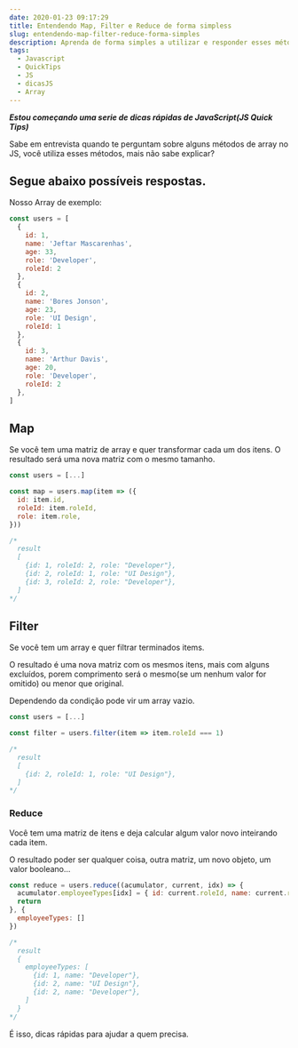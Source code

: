 ```yaml
---
date: 2020-01-23 09:17:29
title: Entendendo Map, Filter e Reduce de forma simpless
slug: entendendo-map-filter-reduce-forma-simples
description: Aprenda de forma simples a utilizar e responder esses métodos
tags:
  - Javascript
  - QuickTips
  - JS
  - dicasJS
  - Array
---
```

***Estou começando uma serie de dicas rápidas de JavaScript(JS Quick Tips)***

Sabe em entrevista quando te perguntam sobre alguns métodos de array no JS, você utiliza esses métodos, mais não sabe explicar?

## Segue abaixo possíveis respostas.
Nosso Array de exemplo:
```javascript
const users = [
  {
    id: 1,
    name: 'Jeftar Mascarenhas',
    age: 33,
    role: 'Developer',
    roleId: 2
  },
  {
    id: 2,
    name: 'Bores Jonson',
    age: 23,
    role: 'UI Design',
    roleId: 1
  },
  {
    id: 3,
    name: 'Arthur Davis',
    age: 20,
    role: 'Developer',
    roleId: 2
  },
]
```
## Map
Se você tem uma matriz de array e quer transformar cada um dos itens.
O resultado será uma nova matriz com o mesmo tamanho.

```javascript
const users = [...]

const map = users.map(item => ({
  id: item.id,
  roleId: item.roleId,
  role: item.role,
}))

/*
  result
  [
    {id: 1, roleId: 2, role: "Developer"},
    {id: 2, roleId: 1, role: "UI Design"},
    {id: 3, roleId: 2, role: "Developer"},
  ]
*/
```
## Filter
Se você tem um array e quer filtrar terminados items.

O resultado é uma nova matriz com os mesmos itens, mais com alguns excluídos, porem comprimento será o mesmo(se um nenhum valor for omitido) ou menor que original.

Dependendo da condição pode vir um array vazio.

```javascript
const users = [...]

const filter = users.filter(item => item.roleId === 1)

/*
  result
  [
    {id: 2, roleId: 1, role: "UI Design"},
  ]
*/
```

### Reduce

Você tem uma matriz de itens e deja calcular algum valor novo inteirando cada item.

O resultado poder ser qualquer coisa, outra matriz, um novo objeto, um valor booleano...
```javascript
const reduce = users.reduce((acumulator, current, idx) => {
  acumulator.employeeTypes[idx] = { id: current.roleId, name: current.role }
  return
}, {
  employeeTypes: []
})

/*
  result
  {
    employeeTypes: [
      {id: 1, name: "Developer"},
      {id: 2, name: "UI Design"},
      {id: 2, name: "Developer"},
    ]
  }
*/
```

É isso, dicas rápidas para ajudar a quem precisa.
